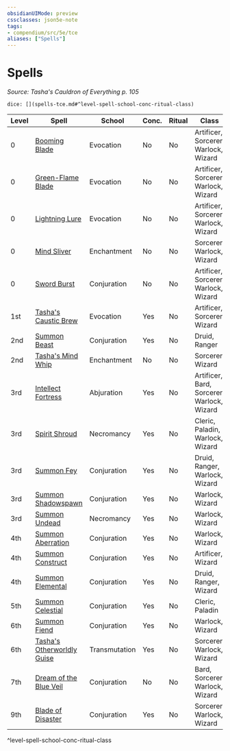 ```yaml
---
obsidianUIMode: preview
cssclasses: json5e-note
tags:
- compendium/src/5e/tce
aliases: ["Spells"]
---
```

# Spells
*Source: Tasha's Cauldron of Everything p. 105* 

`dice: [](spells-tce.md#^level-spell-school-conc-ritual-class)`

| Level | Spell | School | Conc. | Ritual | Class |
|-------|-------|--------|-------|--------|-------|
| 0 | [Booming Blade](/2-Mechanics/CLI/spells/booming-blade-tce.md) | Evocation | No | No | Artificer, Sorcerer, Warlock, Wizard |
| 0 | [Green-Flame Blade](/2-Mechanics/CLI/spells/green-flame-blade-tce.md) | Evocation | No | No | Artificer, Sorcerer, Warlock, Wizard |
| 0 | [Lightning Lure](/2-Mechanics/CLI/spells/lightning-lure-tce.md) | Evocation | No | No | Artificer, Sorcerer, Warlock, Wizard |
| 0 | [Mind Sliver](/2-Mechanics/CLI/spells/mind-sliver-tce.md) | Enchantment | No | No | Sorcerer, Warlock, Wizard |
| 0 | [Sword Burst](/2-Mechanics/CLI/spells/sword-burst-tce.md) | Conjuration | No | No | Artificer, Sorcerer, Warlock, Wizard |
| 1st | [Tasha's Caustic Brew](/2-Mechanics/CLI/spells/tashas-caustic-brew-tce.md) | Evocation | Yes | No | Artificer, Sorcerer, Wizard |
| 2nd | [Summon Beast](/2-Mechanics/CLI/spells/summon-beast-tce.md) | Conjuration | Yes | No | Druid, Ranger |
| 2nd | [Tasha's Mind Whip](/2-Mechanics/CLI/spells/tashas-mind-whip-tce.md) | Enchantment | No | No | Sorcerer, Wizard |
| 3rd | [Intellect Fortress](/2-Mechanics/CLI/spells/intellect-fortress-tce.md) | Abjuration | Yes | No | Artificer, Bard, Sorcerer, Warlock, Wizard |
| 3rd | [Spirit Shroud](/2-Mechanics/CLI/spells/spirit-shroud-tce.md) | Necromancy | Yes | No | Cleric, Paladin, Warlock, Wizard |
| 3rd | [Summon Fey](/2-Mechanics/CLI/spells/summon-fey-tce.md) | Conjuration | Yes | No | Druid, Ranger, Warlock, Wizard |
| 3rd | [Summon Shadowspawn](/2-Mechanics/CLI/spells/summon-shadowspawn-tce.md) | Conjuration | Yes | No | Warlock, Wizard |
| 3rd | [Summon Undead](/2-Mechanics/CLI/spells/summon-undead-tce.md) | Necromancy | Yes | No | Warlock, Wizard |
| 4th | [Summon Aberration](/2-Mechanics/CLI/spells/summon-aberration-tce.md) | Conjuration | Yes | No | Warlock, Wizard |
| 4th | [Summon Construct](/2-Mechanics/CLI/spells/summon-construct-tce.md) | Conjuration | Yes | No | Artificer, Wizard |
| 4th | [Summon Elemental](/2-Mechanics/CLI/spells/summon-elemental-tce.md) | Conjuration | Yes | No | Druid, Ranger, Wizard |
| 5th | [Summon Celestial](/2-Mechanics/CLI/spells/summon-celestial-tce.md) | Conjuration | Yes | No | Cleric, Paladin |
| 6th | [Summon Fiend](/2-Mechanics/CLI/spells/summon-fiend-tce.md) | Conjuration | Yes | No | Warlock, Wizard |
| 6th | [Tasha's Otherworldly Guise](/2-Mechanics/CLI/spells/tashas-otherworldly-guise-tce.md) | Transmutation | Yes | No | Sorcerer, Warlock, Wizard |
| 7th | [Dream of the Blue Veil](/2-Mechanics/CLI/spells/dream-of-the-blue-veil-tce.md) | Conjuration | No | No | Bard, Sorcerer, Warlock, Wizard |
| 9th | [Blade of Disaster](/2-Mechanics/CLI/spells/blade-of-disaster-tce.md) | Conjuration | Yes | No | Sorcerer, Warlock, Wizard |
^level-spell-school-conc-ritual-class